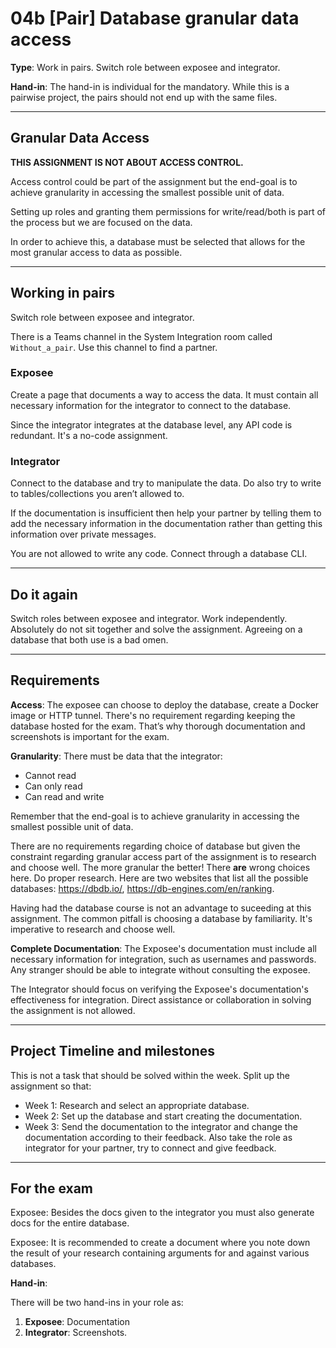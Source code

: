 # 04b [Pair] Database granular data access

**Type**: Work in pairs. Switch role between exposee and integrator. 

**Hand-in**: The hand-in is individual for the mandatory. While this is a pairwise project, the pairs should not end up with the same files.

---

## Granular Data Access

**THIS ASSIGNMENT IS NOT ABOUT ACCESS CONTROL.**

Access control could be part of the assignment but the end-goal is to achieve granularity in accessing the smallest possible unit of data.

Setting up roles and granting them permissions for write/read/both is part of the process but we are focused on the data.

In order to achieve this, a database must be selected that allows for the most granular access to data as possible.

---

## Working in pairs

Switch role between exposee and integrator. 

There is a Teams channel in the System Integration room called `Without_a_pair`. Use this channel to find a partner.

### Exposee

Create a page that documents a way to access the data. It must contain all necessary information for the integrator to connect to the database.

Since the integrator integrates at the database level, any API code is redundant. It's a no-code assignment.

### Integrator

Connect to the database and try to manipulate the data. Do also try to write to tables/collections you aren’t allowed to.

If the documentation is insufficient then help your partner by telling them to add the necessary information in the documentation rather than getting this information over private messages. 

You are not allowed to write any code. Connect through a database CLI.
 
---

## Do it again

Switch roles between exposee and integrator. Work independently. Absolutely do not sit together and solve the assignment. Agreeing on a database that both use is a bad omen.

---

## Requirements

**Access**: The exposee can choose to deploy the database, create a Docker image or HTTP tunnel. There's no requirement regarding keeping the database hosted for the exam. That’s why thorough documentation and screenshots is important for the exam. 

**Granularity**: There must be data that the integrator:

- Cannot read
- Can only read
- Can read and write

Remember that the end-goal is to achieve granularity in accessing the smallest possible unit of data.

There are no requirements regarding choice of database but given the constraint regarding granular access part of the assignment is to research and choose well. The more granular the better! There **are** wrong choices here. Do proper research. Here are two websites that list all the possible databases: https://dbdb.io/, https://db-engines.com/en/ranking.

Having had the database course is not an advantage to suceeding at this assignment. The common pitfall is choosing a database by familiarity. It's imperative to research and choose well.

**Complete Documentation**: The Exposee's documentation must include all necessary information for integration, such as usernames and passwords. Any stranger should be able to integrate without consulting the exposee.

The Integrator should focus on verifying the Exposee's documentation's effectiveness for integration. Direct assistance or collaboration in solving the assignment is not allowed.

---

## Project Timeline and milestones

This is not a task that should be solved within the week. Split up the assignment so that:

- Week 1: Research and select an appropriate database.
- Week 2: Set up the database and start creating the documentation.
- Week 3: Send the documentation to the integrator and change the documentation according to their feedback. Also take the role as integrator for your partner, try to connect and give feedback. 

---

## For the exam

Exposee: Besides the docs given to the integrator you must also generate docs for the entire database.

Exposee: It is recommended to create a document where you note down the result of your research containing arguments for and against various databases. 

**Hand-in**: 

There will be two hand-ins in your role as:

1. **Exposee**: Documentation 
2. **Integrator**: Screenshots. 

